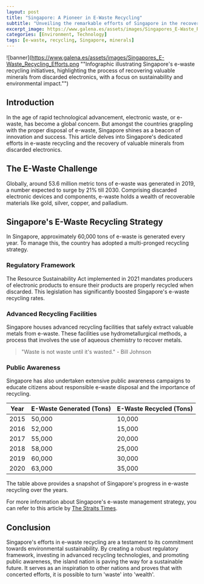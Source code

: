 ```yaml
---
layout: post
title: "Singapore: A Pioneer in E-Waste Recycling"
subtitle: "Unveiling the remarkable efforts of Singapore in the recovery of precious minerals from e-waste."
excerpt_image: https://www.galena.es/assets/images/Singapores_E-Waste_Recycling_Efforts.png
categories: [Environment, Technology]
tags: [e-waste, recycling, Singapore, minerals]
---
```


![banner](https://www.galena.es/assets/images/Singapores_E-Waste_Recycling_Efforts.png ""Infographic illustrating Singapore's e-waste recycling initiatives, highlighting the process of recovering valuable minerals from discarded electronics, with a focus on sustainability and environmental impact."")

## Introduction

In the age of rapid technological advancement, electronic waste, or e-waste, has become a global concern. But amongst the countries grappling with the proper disposal of e-waste, Singapore shines as a beacon of innovation and success. This article delves into Singapore's dedicated efforts in e-waste recycling and the recovery of valuable minerals from discarded electronics.

## The E-Waste Challenge

Globally, around 53.6 million metric tons of e-waste was generated in 2019, a number expected to surge by 21% till 2030. Comprising discarded electronic devices and components, e-waste holds a wealth of recoverable materials like gold, silver, copper, and palladium.

## Singapore's E-Waste Recycling Strategy

In Singapore, approximately 60,000 tons of e-waste is generated every year. To manage this, the country has adopted a multi-pronged recycling strategy.

### Regulatory Framework

The Resource Sustainability Act implemented in 2021 mandates producers of electronic products to ensure their products are properly recycled when discarded. This legislation has significantly boosted Singapore's e-waste recycling rates.

### Advanced Recycling Facilities

Singapore houses advanced recycling facilities that safely extract valuable metals from e-waste. These facilities use hydrometallurgical methods, a process that involves the use of aqueous chemistry to recover metals.

> "Waste is not waste until it's wasted." - Bill Johnson

### Public Awareness

Singapore has also undertaken extensive public awareness campaigns to educate citizens about responsible e-waste disposal and the importance of recycling.

| Year | E-Waste Generated (Tons) | E-Waste Recycled (Tons) |
| ---- | ------------------------ | ----------------------- |
| 2015 | 50,000                   | 10,000                  |
| 2016 | 52,000                   | 15,000                  |
| 2017 | 55,000                   | 20,000                  |
| 2018 | 58,000                   | 25,000                  |
| 2019 | 60,000                   | 30,000                  |
| 2020 | 63,000                   | 35,000                  |

The table above provides a snapshot of Singapore's progress in e-waste recycling over the years.

For more information about Singapore's e-waste management strategy, you can refer to this article by [The Straits Times](https://www.straitstimes.com/singapore/environment/spore-in-global-fight-to-turn-e-waste-into-gold).

## Conclusion

Singapore's efforts in e-waste recycling are a testament to its commitment towards environmental sustainability. By creating a robust regulatory framework, investing in advanced recycling technologies, and promoting public awareness, the island nation is paving the way for a sustainable future. It serves as an inspiration to other nations and proves that with concerted efforts, it is possible to turn 'waste' into 'wealth'.
